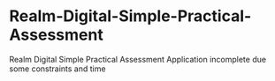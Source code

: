 # Realm-Digital-Simple-Practical-Assessment
Realm Digital Simple Practical Assessment
Application incomplete due some constraints and time
